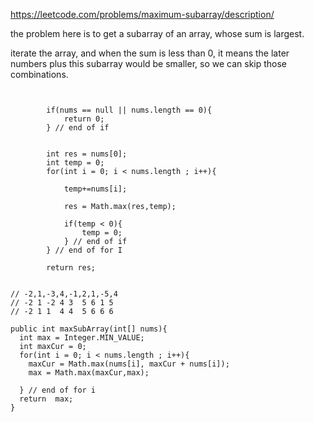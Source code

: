https://leetcode.com/problems/maximum-subarray/description/

the problem here is to get a subarray of an array, whose sum is largest.

iterate the array, and when the sum is less than 0, it means the later numbers plus this subarray would be smaller, so we can skip those combinations.

```


        if(nums == null || nums.length == 0){
            return 0;
        } // end of if


        int res = nums[0];
        int temp = 0;
        for(int i = 0; i < nums.length ; i++){

            temp+=nums[i];

            res = Math.max(res,temp);

            if(temp < 0){
                temp = 0;
            } // end of if
        } // end of for I

        return res;


```

```
// -2,1,-3,4,-1,2,1,-5,4
// -2 1 -2 4 3  5 6 1 5
// -2 1 1  4 4  5 6 6 6

public int maxSubArray(int[] nums){
  int max = Integer.MIN_VALUE;
  int maxCur = 0;
  for(int i = 0; i < nums.length ; i++){
    maxCur = Math.max(nums[i], maxCur + nums[i]);
    max = Math.max(maxCur,max);

  } // end of for i
  return  max;
}


```
